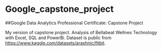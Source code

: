 # Google_capstone_project
##Google Data Analytics Professional Certificate: Capstone Project


  My version of capstone project.
  Analysis of Bellabeat Wellnes Technology with Excel, SQL and PowerBi.
  Dataset is public from https://www.kaggle.com/datasets/arashnic/fitbit.
